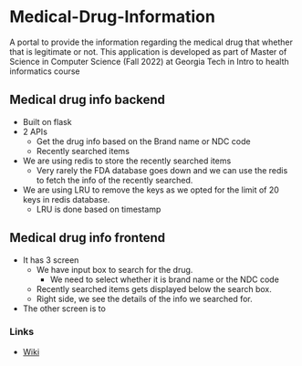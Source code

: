 # Medical-Drug-Information
A portal to provide the information regarding the medical drug that whether that is legitimate or not.
This application is developed as part of Master of Science in Computer Science (Fall 2022) at Georgia Tech in Intro to health informatics course

## Medical drug info backend
- Built on flask
- 2 APIs
  - Get the drug info based on the Brand name or NDC code
  - Recently searched items
- We are using redis to store the recently searched items
    - Very rarely the FDA database goes down and we can use the redis to fetch the info of the recently searched.
- We are using LRU to remove the keys as we opted for the limit of 20 keys in redis database.
  - LRU is done based on timestamp

## Medical drug info frontend
- It has 3 screen
  - We have input box to search for the drug.
    - We need to select whether it is brand name or the NDC code
  - Recently searched items gets displayed below the search box.
  - Right side, we see the details of the info we searched for.
- The other screen is to 

### Links 
- [Wiki](https://github.com/sngrmvj/RxMisInfoCheck/wiki/RxMisInfoCheck)

